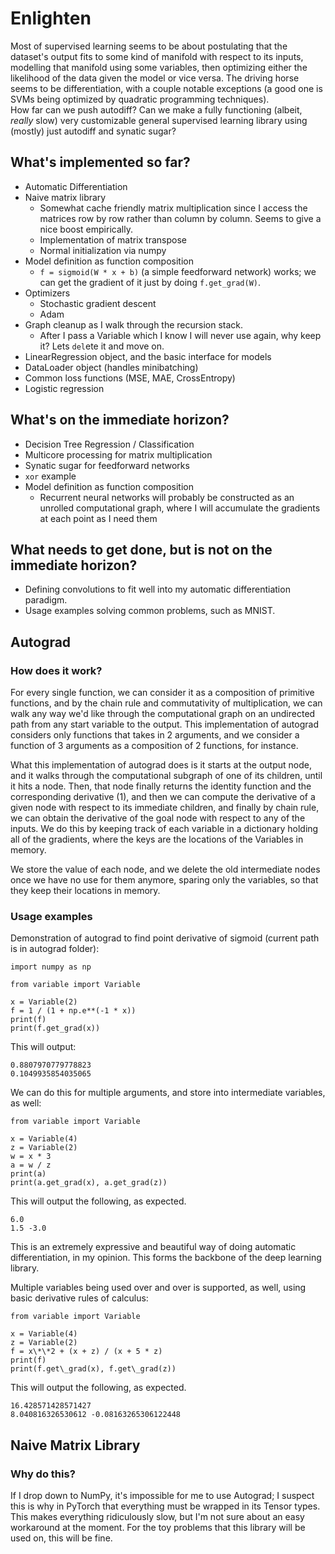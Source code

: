 # Enlighten
Most of supervised learning seems to be about postulating that the dataset's output fits to some kind of manifold with respect to its inputs, modelling that manifold using some variables, then optimizing either the likelihood of the data given the model or vice versa. The driving horse seems to be differentiation, with a couple notable exceptions (a good one is SVMs being optimized by quadratic programming techniques).  
How far can we push autodiff? Can we make a fully functioning (albeit, _really_ slow) very customizable general supervised learning library using (mostly) just autodiff and synatic sugar?

## What's implemented so far?

* Automatic Differentiation
* Naive matrix library
    * Somewhat cache friendly matrix multiplication since I access the matrices row by row rather than column by column. Seems to give a nice boost empirically.
    * Implementation of matrix transpose
    * Normal initialization via numpy
* Model definition as function composition
    * `f = sigmoid(W * x + b)` (a simple feedforward network) works; we can get the gradient of it just by doing `f.get_grad(W)`.
* Optimizers
	* Stochastic gradient descent
	* Adam
* Graph cleanup as I walk through the recursion stack.
    * After I pass a Variable which I know I will never use again, why keep it? Lets `del`ete it and move on.
* LinearRegression object, and the basic interface for models
* DataLoader object (handles minibatching)
* Common loss functions (MSE, MAE, CrossEntropy)
* Logistic regression

## What's on the immediate horizon?

* Decision Tree Regression / Classification
* Multicore processing for matrix multiplication
* Synatic sugar for feedforward networks
* `xor` example
* Model definition as function composition
    * Recurrent neural networks will probably be constructed as an unrolled computational graph, where I will accumulate the gradients at each point as I need them

## What needs to get done, but is not on the immediate horizon?
* Defining convolutions to fit well into my automatic differentiation paradigm.
* Usage examples solving common problems, such as MNIST.

## Autograd
### How does it work?
For every single function, we can consider it as a composition of primitive functions, and by the chain rule and commutativity of multiplication, we can walk any way we'd like through the computational graph on an undirected path from any start variable to the output. This implementation of autograd considers only functions that takes in 2 arguments, and we consider a function of 3 arguments as a composition of 2 functions, for instance. 

What this implementation of autograd does is it starts at the output node, and it walks through the computational subgraph of one of its children, until it hits a node. Then, that node finally returns the identity function and the corresponding derivative (1), and then we can compute the derivative of a given node with respect to its immediate children, and finally by chain rule, we can obtain the derivative of the goal node with respect to any of the inputs. We do this by keeping track of each variable in a dictionary holding all of the gradients, where the keys are the locations of the Variables in memory. 

We store the value of each node, and we delete the old intermediate nodes once we have no use for them anymore, sparing only the variables, so that they keep their locations in memory.
### Usage examples

Demonstration of autograd to find point derivative of sigmoid (current path is in autograd folder):
```
import numpy as np

from variable import Variable

x = Variable(2)
f = 1 / (1 + np.e**(-1 * x))
print(f)
print(f.get_grad(x))
```
This will output:
```
0.8807970779778823
0.1049935854035065
```

We can do this for multiple arguments, and store into intermediate variables, as well:
```
from variable import Variable

x = Variable(4)
z = Variable(2)
w = x * 3
a = w / z
print(a)
print(a.get_grad(x), a.get_grad(z))
```
This will output the following, as expected.
```
6.0
1.5 -3.0
```

This is an extremely expressive and beautiful way of doing automatic differentiation, in my opinion. This forms the backbone of the deep learning library.

Multiple variables being used over and over is supported, as well, using basic derivative rules of calculus:
```
from variable import Variable

x = Variable(4)
z = Variable(2)
f = x\*\*2 + (x + z) / (x + 5 * z)
print(f)
print(f.get\_grad(x), f.get\_grad(z))
```
This will output the following, as expected.
```
16.428571428571427
8.040816326530612 -0.08163265306122448
```

## Naive Matrix Library
### Why do this?
If I drop down to NumPy, it's impossible for me to use Autograd; I suspect this is why in PyTorch that everything must be wrapped in its Tensor types. This makes everything ridiculously slow, but I'm not sure about an easy workaround at the moment. For the toy problems that this library will be used on, this will be fine.
